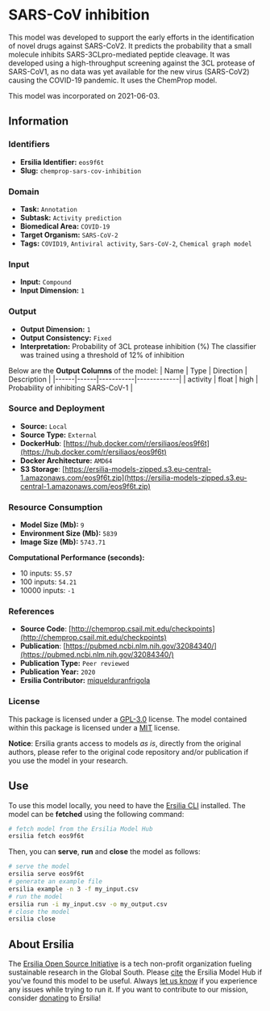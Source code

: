# SARS-CoV inhibition

This model was developed to support the early efforts in the identification of novel drugs against SARS-CoV2. It predicts the probability that a small molecule inhibits SARS-3CLpro-mediated peptide cleavage. It was developed using a high-throughput screening against the 3CL protease of SARS-CoV1, as no data was yet available for the new virus (SARS-CoV2) causing the COVID-19 pandemic. It uses the ChemProp model.

This model was incorporated on 2021-06-03.


## Information
### Identifiers
- **Ersilia Identifier:** `eos9f6t`
- **Slug:** `chemprop-sars-cov-inhibition`

### Domain
- **Task:** `Annotation`
- **Subtask:** `Activity prediction`
- **Biomedical Area:** `COVID-19`
- **Target Organism:** `SARS-CoV-2`
- **Tags:** `COVID19`, `Antiviral activity`, `Sars-CoV-2`, `Chemical graph model`

### Input
- **Input:** `Compound`
- **Input Dimension:** `1`

### Output
- **Output Dimension:** `1`
- **Output Consistency:** `Fixed`
- **Interpretation:** Probability of 3CL protease inhibition (%) The classifier was trained using a threshold of 12% of inhibition 

Below are the **Output Columns** of the model:
| Name | Type | Direction | Description |
|------|------|-----------|-------------|
| activity | float | high | Probability of inhibiting SARS-CoV-1 |


### Source and Deployment
- **Source:** `Local`
- **Source Type:** `External`
- **DockerHub**: [https://hub.docker.com/r/ersiliaos/eos9f6t](https://hub.docker.com/r/ersiliaos/eos9f6t)
- **Docker Architecture:** `AMD64`
- **S3 Storage**: [https://ersilia-models-zipped.s3.eu-central-1.amazonaws.com/eos9f6t.zip](https://ersilia-models-zipped.s3.eu-central-1.amazonaws.com/eos9f6t.zip)

### Resource Consumption
- **Model Size (Mb):** `9`
- **Environment Size (Mb):** `5839`
- **Image Size (Mb):** `5743.71`

**Computational Performance (seconds):**
- 10 inputs: `55.57`
- 100 inputs: `54.21`
- 10000 inputs: `-1`

### References
- **Source Code**: [http://chemprop.csail.mit.edu/checkpoints](http://chemprop.csail.mit.edu/checkpoints)
- **Publication**: [https://pubmed.ncbi.nlm.nih.gov/32084340/](https://pubmed.ncbi.nlm.nih.gov/32084340/)
- **Publication Type:** `Peer reviewed`
- **Publication Year:** `2020`
- **Ersilia Contributor:** [miquelduranfrigola](https://github.com/miquelduranfrigola)

### License
This package is licensed under a [GPL-3.0](https://github.com/ersilia-os/ersilia/blob/master/LICENSE) license. The model contained within this package is licensed under a [MIT](LICENSE) license.

**Notice**: Ersilia grants access to models _as is_, directly from the original authors, please refer to the original code repository and/or publication if you use the model in your research.


## Use
To use this model locally, you need to have the [Ersilia CLI](https://github.com/ersilia-os/ersilia) installed.
The model can be **fetched** using the following command:
```bash
# fetch model from the Ersilia Model Hub
ersilia fetch eos9f6t
```
Then, you can **serve**, **run** and **close** the model as follows:
```bash
# serve the model
ersilia serve eos9f6t
# generate an example file
ersilia example -n 3 -f my_input.csv
# run the model
ersilia run -i my_input.csv -o my_output.csv
# close the model
ersilia close
```

## About Ersilia
The [Ersilia Open Source Initiative](https://ersilia.io) is a tech non-profit organization fueling sustainable research in the Global South.
Please [cite](https://github.com/ersilia-os/ersilia/blob/master/CITATION.cff) the Ersilia Model Hub if you've found this model to be useful. Always [let us know](https://github.com/ersilia-os/ersilia/issues) if you experience any issues while trying to run it.
If you want to contribute to our mission, consider [donating](https://www.ersilia.io/donate) to Ersilia!
